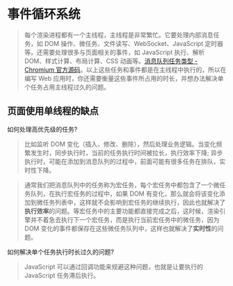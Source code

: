 # 事件循环系统

> 每个渲染进程都有一个主线程，主线程是非常繁忙。它要处理内部消息任务，如 DOM 操作、微任务、文件读写、WebSocket、JavaScript 定时器等。还需要处理很多与页面相关的事件，如 JavaScript 执行、解析 DOM、样式计算、布局计算、CSS 动画等。[消息队列任务类型 - Chromium 官方源码](https://source.chromium.org/chromium/chromium/src/+/main:third_party/blink/public/platform/task_type.h)。以上这些任务和事件都是在主线程中执行的，所以在编写 Web 应用时，你还需要衡量这些事件所占用的时长，并想办法解决单个任务占用主线程过久的问题。

## 页面使用单线程的缺点

如何处理高优先级的任务?

> 比如监听 DOM 变化（插入、修改、删除），然后处理业务逻辑。当变化频繁发生时，同步执行时，当前的任务执行时间被拉长，执行效率下降; 异步执行时，可能在添加到消息队列的过程中，前面可能有很多任务在排队，实时性下降。

> 通常我们把消息队列中的任务称为宏任务，每个宏任务中都包含了一个微任务队列，在执行宏任务的过程中，如果 DOM 有变化，那么就会将该变化添加到微任务列表中，这样就不会影响到宏任务的继续执行，因此也就解决了**执行效率**的问题。等宏任务中的主要功能都直接完成之后，这时候，渲染引擎并不着急去执行下一个宏任务，而是执行当前宏任务中的微任务，因为 DOM 变化的事件都保存在这些微任务队列中，这样也就解决了**实时性**的问题。

如何解决单个任务执行时长过久的问题?

> JavaScript 可以通过回调功能来规避这种问题，也就是让要执行的 JavaScript 任务滞后执行。
